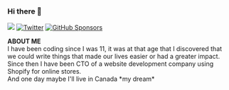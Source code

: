 ### Hi there 👋

<p align="left">
	<a href="https://tastet.tech"><img src="https://img.shields.io/static/v1?label=&message=Personal-Website&color=brightgreen&link=https://tastet.tech" /img></a>
	<a href="https://twitter.com/thomastastet_"><img src="https://img.shields.io/twitter/follow/thomastastet_?label=Twitter&style=social" alt="Twitter"></a>
	<a href="https://github.com/sponsors/techtastet"><img src="https://img.shields.io/badge/GitHub_Sponsors--_.svg?style=social&logo=github&logoColor=EA4AAA" alt="GitHub Sponsors"></a>
</p>

**ABOUT ME**  
I have been coding since I was 11, it was at that age that I discovered that we could write things that made our lives easier or had a greater impact.  
Since then I have been CTO of a website development company using Shopify for online stores.  
And one day maybe I'll live in Canada \*my dream\*
